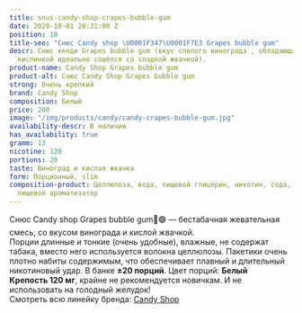 ```yaml
---
title: snus-candy-shop-crapes-bubble-gum
date: 2020-10-01 20:31:00 Z
position: 10
title-seo: "Снюс Candy shop \U0001F347\U0001F7E3 Grapes bubble gum"
descr: Снюс кенди Grapes bubble gum (вкус спелого винограда , обладающий ярко выраженной
  кислинкой идеально сошёлся со сладкой жвачкой).
product-name: Candy Shop Grapes bubble gum
product-alt: Снюс Candy Shop Grapes bubble gum
strong: Очень крепкий
brand: Candy Shop
composition: Белый
price: 200
image: "/img/products/candy/candy-crapes-bubble-gum.jpg"
availability-descr: В наличии
has_availability: true
gramm: 13
nicotine: 120
portions: 20
taste: Виноград и кислая жвачка
form: Порционный, slim
composition-product: Целлюлоза, вода, пищевой глицерин, никотин, сода, карбонат натрия,
  пищевой ароматизатор
---
```


Снюс Candy shop Grapes bubble gum🍇🟣 — бестабачная жевательная смесь, со вкусом винограда и кислой жвачкой.<br>
Порции длинные и тонкие (очень удобные),  влажные, не содержат табака, вместо него используется волокна целлюлозы. Пакетики очень плотно набиты содержимым, что обеспечивает плавный и длительный никотиновый удар. В банке **±20 порций**. Цвет порций: **Белый**<br>
**Крепость 120 мг**, крайне не рекомендуется новичкам. И не использовать на голодный желудок!<br>
Смотреть всю линейку бренда: <a href="/candy-shop-snus">Candy Shop</a>